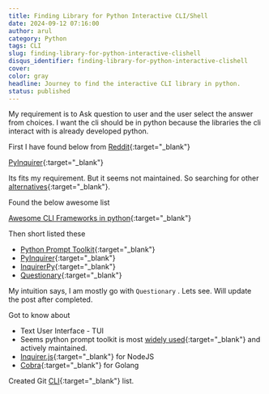 ```yaml
---
title: Finding Library for Python Interactive CLI/Shell
date: 2024-09-12 07:16:00
author: arul
category: Python
tags: CLI
slug: finding-library-for-python-interactive-clishell
disqus_identifier: finding-library-for-python-interactive-clishell
cover:
color: gray
headline: Journey to find the interactive CLI library in python.
status: published
---
```

My requirement is to Ask question to user and the user select the answer from choices. I want the cli should be in python because the libraries the cli interact with is already developed python.

First I have found below from [Reddit](https://www.reddit.com/r/learnpython/comments/spphji/recommended_library_for_an_interactive_cli/){:target="_blank"}

[PyInquirer](https://github.com/CITGuru/PyInquirer){:target="_blank"}

Its fits my requirement. But it seems not maintained. So searching for other [alternatives](https://www.google.com/search?q=pyinquirer+alternatives){:target="_blank"}.

Found the below awesome list

[Awesome CLI Frameworks in python](https://github.com/shadawck/awesome-cli-frameworks?tab=readme-ov-file#python){:target="_blank"}

Then short listed these

* [Python Prompt Toolkit](https://github.com/prompt-toolkit/python-prompt-toolkit){:target="_blank"}
* [PyInquirer](https://github.com/CITGuru/PyInquirer){:target="_blank"}
* [InquirerPy](https://github.com/kazhala/InquirerPy){:target="_blank"}
* [Questionary](https://github.com/tmbo/questionary){:target="_blank"}

My intuition says, I am mostly go with `Questionary` . Lets see. Will update the post after completed.

Got to know about

* Text User Interface - TUI
* Seems python prompt toolkit is most [widely used](https://github.com/prompt-toolkit/python-prompt-toolkit/blob/master/PROJECTS.rst){:target="_blank"} and actively maintained.
* [Inquirer.js](https://github.com/SBoudrias/Inquirer.js/){:target="_blank"} for NodeJS
* [Cobra](https://github.com/spf13/cobra){:target="_blank"} for Golang

Created Git [CLI](https://github.com/stars/arulrajnet/lists/cli){:target="_blank"} list.
